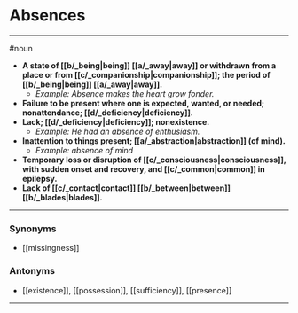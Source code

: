 # Absences
---
#noun
- **A state of [[b/_being|being]] [[a/_away|away]] or withdrawn from a place or from [[c/_companionship|companionship]]; the period of [[b/_being|being]] [[a/_away|away]].**
	- _Example: Absence makes the heart grow fonder._
- **Failure to be present where one is expected, wanted, or needed; nonattendance; [[d/_deficiency|deficiency]].**
- **Lack; [[d/_deficiency|deficiency]]; nonexistence.**
	- _Example: He had an absence of enthusiasm._
- **Inattention to things present; [[a/_abstraction|abstraction]] (of mind).**
	- _Example: absence of mind_
- **Temporary loss or disruption of [[c/_consciousness|consciousness]], with sudden onset and recovery, and [[c/_common|common]] in epilepsy.**
- **Lack of [[c/_contact|contact]] [[b/_between|between]] [[b/_blades|blades]].**
---
### Synonyms
- [[missingness]]
### Antonyms
- [[existence]], [[possession]], [[sufficiency]], [[presence]]
---
